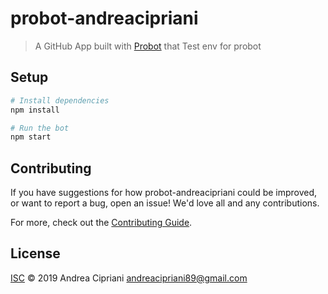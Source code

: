 # probot-andreacipriani

> A GitHub App built with [Probot](https://github.com/probot/probot) that Test env for  probot

## Setup

```sh
# Install dependencies
npm install

# Run the bot
npm start
```

## Contributing

If you have suggestions for how probot-andreacipriani could be improved, or want to report a bug, open an issue! We'd love all and any contributions.

For more, check out the [Contributing Guide](CONTRIBUTING.md).

## License

[ISC](LICENSE) © 2019 Andrea Cipriani <andreacipriani89@gmail.com>

